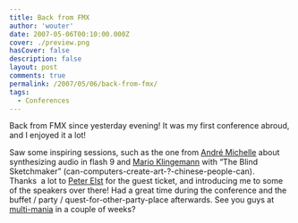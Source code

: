 ```yaml
---
title: Back from FMX
author: 'wouter'
date: 2007-05-06T00:10:00.000Z
cover: ./preview.png
hasCover: false
description: false
layout: post
comments: true
permalink: /2007/05/06/back-from-fmx/
tags:
  - Conferences
---
```

Back from FMX since yesterday evening! It was my first conference abroud, and I enjoyed it a lot!

Saw some inspiring sessions, such as the one from [André Michelle][1] about synthesizing audio in flash 9 and [Mario Klingemann][2] with “The Blind Sketchmaker” (can-computers-create-art-?-chinese-people-can).  
Thanks  a lot to [Peter Elst][3] for the guest ticket, and introducing me to some of the speakers over there! Had a great time during the conference and the buffet / party / quest-for-other-party-place afterwards. See you guys at [multi-mania][4] in a couple of weeks?

[1]: http://blog.andre-michelle.com/
[2]: http://www.quasimondo.com/
[3]: http://www.peterelst.com/
[4]: http://www.multi-mania.be/